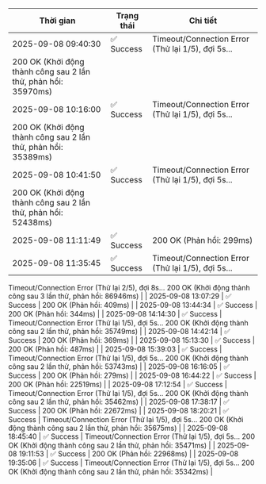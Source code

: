 | Thời gian | Trạng thái | Chi tiết |
|---|---|---|
| 2025-09-08 09:40:30 | ✅ Success | Timeout/Connection Error (Thử lại 1/5), đợi 5s...
200 OK (Khởi động thành công sau 2 lần thử, phản hồi: 35970ms) |
| 2025-09-08 10:16:00 | ✅ Success | Timeout/Connection Error (Thử lại 1/5), đợi 5s...
200 OK (Khởi động thành công sau 2 lần thử, phản hồi: 35389ms) |
| 2025-09-08 10:41:50 | ✅ Success | Timeout/Connection Error (Thử lại 1/5), đợi 5s...
200 OK (Khởi động thành công sau 2 lần thử, phản hồi: 52438ms) |
| 2025-09-08 11:11:49 | ✅ Success | 200 OK (Phản hồi: 299ms) |
| 2025-09-08 11:35:45 | ✅ Success | Timeout/Connection Error (Thử lại 1/5), đợi 5s...
Timeout/Connection Error (Thử lại 2/5), đợi 8s...
200 OK (Khởi động thành công sau 3 lần thử, phản hồi: 86946ms) |
| 2025-09-08 13:07:29 | ✅ Success | 200 OK (Phản hồi: 409ms) |
| 2025-09-08 13:44:34 | ✅ Success | 200 OK (Phản hồi: 344ms) |
| 2025-09-08 14:14:30 | ✅ Success | Timeout/Connection Error (Thử lại 1/5), đợi 5s...
200 OK (Khởi động thành công sau 2 lần thử, phản hồi: 35749ms) |
| 2025-09-08 14:42:14 | ✅ Success | 200 OK (Phản hồi: 369ms) |
| 2025-09-08 15:13:30 | ✅ Success | 200 OK (Phản hồi: 487ms) |
| 2025-09-08 15:39:03 | ✅ Success | Timeout/Connection Error (Thử lại 1/5), đợi 5s...
200 OK (Khởi động thành công sau 2 lần thử, phản hồi: 53743ms) |
| 2025-09-08 16:16:05 | ✅ Success | 200 OK (Phản hồi: 279ms) |
| 2025-09-08 16:44:22 | ✅ Success | 200 OK (Phản hồi: 22519ms) |
| 2025-09-08 17:12:54 | ✅ Success | Timeout/Connection Error (Thử lại 1/5), đợi 5s...
200 OK (Khởi động thành công sau 2 lần thử, phản hồi: 35462ms) |
| 2025-09-08 17:38:17 | ✅ Success | 200 OK (Phản hồi: 22672ms) |
| 2025-09-08 18:20:21 | ✅ Success | Timeout/Connection Error (Thử lại 1/5), đợi 5s...
200 OK (Khởi động thành công sau 2 lần thử, phản hồi: 35675ms) |
| 2025-09-08 18:45:40 | ✅ Success | Timeout/Connection Error (Thử lại 1/5), đợi 5s...
200 OK (Khởi động thành công sau 2 lần thử, phản hồi: 35471ms) |
| 2025-09-08 19:11:53 | ✅ Success | 200 OK (Phản hồi: 22968ms) |
| 2025-09-08 19:35:06 | ✅ Success | Timeout/Connection Error (Thử lại 1/5), đợi 5s...
200 OK (Khởi động thành công sau 2 lần thử, phản hồi: 35342ms) |
